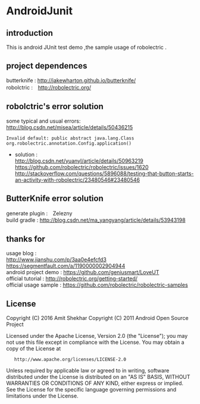 # AndroidJunit
## introduction
This is android JUnit test demo ,the sample usage of robolectric .

## project dependences
butterknife : http://jakewharton.github.io/butterknife/  
robolctric :　http://robolectric.org/

## robolctric's error solution
some typical and usual errors: http://blog.csdn.net/misea/article/details/50436215  
````
Invalid default: public abstract java.lang.Class org.robolectric.annotation.Config.application()
````
+ solution :  
 http://blog.csdn.net/yuanyl/article/details/50963219  
 https://github.com/robolectric/robolectric/issues/1620    
  http://stackoverflow.com/questions/5896088/testing-that-button-starts-an-activity-with-robolectric/23480546#23480546  

## ButterKnife error solution
generate plugin :　Zelezny  
build gradle : http://blog.csdn.net/ma_yangyang/article/details/53943198  
## thanks for
usage blog :   
http://www.jianshu.com/p/3aa0e4efcfd3  
https://segmentfault.com/a/1190000002904944  
android project demo : https://github.com/geniusmart/LoveUT  
official tutorial : http://robolectric.org/getting-started/  
official usage sample : https://github.com/robolectric/robolectric-samples  

## License
 Copyright (C) 2016 Amit Shekhar
   Copyright (C) 2011 Android Open Source Project

   Licensed under the Apache License, Version 2.0 (the "License");
   you may not use this file except in compliance with the License.
   You may obtain a copy of the License at

       http://www.apache.org/licenses/LICENSE-2.0

   Unless required by applicable law or agreed to in writing, software
   distributed under the License is distributed on an "AS IS" BASIS,
   WITHOUT WARRANTIES OR CONDITIONS OF ANY KIND, either express or implied.
   See the License for the specific language governing permissions and
   limitations under the License.





